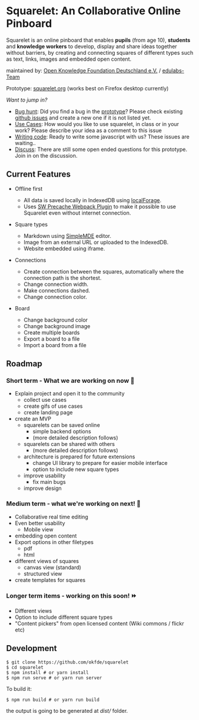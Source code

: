 # Squarelet: An Collaborative Online Pinboard

Squarelet is an online pinboard that enables **pupils** (from age 10), **students** and **knowledge workers** to develop, display and share ideas together without barriers, by creating and connecting squares of different types such as text, links, images and embedded open content.

maintained by: [Open Knowledge Foundation Deutschland e.V.](https://www.okfn.de) / [edulabs-Team](https://edulabs.de/)

Prototype: [squarelet.org](https://squarelet.org) (works best on Firefox desktop currently)

*Want to jump in?*
* [Bug hunt](https://github.com/okfde/squarelet/issues/): Did you find a bug in the [prototype](https://squarelet.org)? Please check existing [github issues](https://github.com/okfde/squarelet/issues/) and create a new one if it is not listed yet.
* [Use Cases](): How would you like to use squarelet, in class or in your work? Please describe your idea as a comment to this issue
* [Writing code](https://github.com/okfde/squarelet/labels/development): Ready to write some javascript with us? These issues are waiting..
* [Discuss](https://github.com/okfde/squarelet/labels/question): There are still some open ended questions for this prototype. Join in on the discussion.

## Current Features
 * Offline first
    * All data is saved locally in IndexedDB using [localForage](https://localforage.github.io/localForage/).
    * Uses [SW Precache Webpack Plugin](https://github.com/goldhand/sw-precache-webpack-plugin) to make it possible to use Squarelet even without internet connection.

 * Square types
    * Markdown using [SimpleMDE](https://simplemde.com/) editor.
    * Image from an external URL or uploaded to the IndexedDB.
    * Website embedded using iframe.
  
 * Connections
    * Create connection between the squares, automatically where the connection path is the shortest.
    * Change connection width.
    * Make connections dashed.
    * Change connection color.
 * Board
    * Change background color
    * Change background image
    * Create multiple boards
    * Export a board to a file
    * Import a board from a file

## Roadmap
### Short term - What we are working on now :tada:
* Explain project and open it to the community 
	* collect use cases
	* create gifs of use cases
	* create landing page
* create an MVP
	* squarelets can be saved online 
	    * simple backend options
		* (more detailed description follows)
	* squarelets can be shared with others
		* (more detailed description follows)
	* architecture is prepared for future extensions
		* change UI library to prepare for easier mobile interface
		* option to include new square types
	* improve usability
		*  fix main bugs
	* improve design
	

### Medium term - what we're working on next! :art:
* Collaborative real time editing
* Even better usability
    * Mobile view
* embedding open content
* Export options in other filetypes
    * pdf
    * html
* different views of squares
    * canvas view (standard)
    * structured view
* create templates for squares


### Longer term items - working on this soon! :fast_forward: 
* Different views
* Option to include different square types
* "Content pickers" from open licensed content (Wiki commons / flickr etc)

## Development
 
 ```
 $ git clone https://github.com/okfde/squarelet
 $ cd squarelet
 $ npm install # or yarn install
 $ npm run serve # or yarn run server
 ```
 
 To build it:
 
 ```
 $ npm run build # or yarn run build
 ```
 
 the output is going to be generated at _dist/_ folder.
